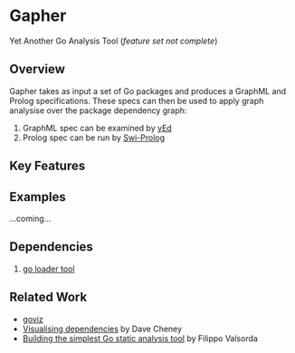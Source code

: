 # Gapher
Yet Another Go Analysis Tool (_feature set not complete_)

## Overview
Gapher takes as input a set of Go packages and produces a 
GraphML and Prolog specifications. These specs can then be used
to apply graph analysise over the package dependency graph:

1. GraphML spec can be examined by [yEd](http://www.yworks.com/products/yed) 
2. Prolog spec can be run by [Swi-Prolog](http://www.swi-prolog.org/)

## Key Features

## Examples
...coming...

## Dependencies
1. [go loader tool](https://godoc.org/golang.org/x/tools/go/loader)

## Related Work
* [goviz](https://github.com/hirokidaichi/goviz)
* [Visualising dependencies](https://dave.cheney.net/2014/11/21/visualising-dependencies) by Dave Cheney
* [Building the simplest Go static analysis tool](https://blog.cloudflare.com/building-the-simplest-go-static-analysis-tool/) by Filippo Valsorda

